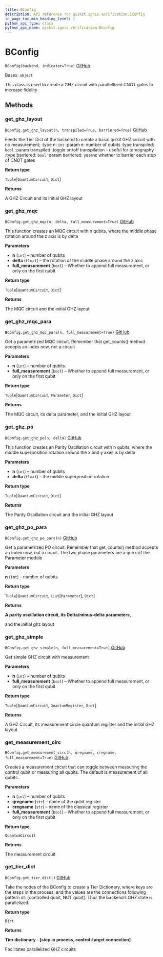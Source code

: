 ```yaml
---
title: BConfig
description: API reference for qiskit.ignis.verification.BConfig
in_page_toc_min_heading_level: 1
python_api_type: class
python_api_name: qiskit.ignis.verification.BConfig
---
```


# BConfig

<span id="qiskit.ignis.verification.BConfig" />

`BConfig(backend, indicator=True)` [GitHub](https://github.com/qiskit-community/qiskit-ignis/tree/stable/0.7/qiskit/ignis/verification/entanglement/parallelize.py "view source code")

Bases: `object`

This class is used to create a GHZ circuit with parallellized CNOT gates to increase fidelity

## Methods

### get\_ghz\_layout

<span id="qiskit.ignis.verification.BConfig.get_ghz_layout" />

`BConfig.get_ghz_layout(n, transpiled=True, barriered=True)` [GitHub](https://github.com/qiskit-community/qiskit-ignis/tree/stable/0.7/qiskit/ignis/verification/entanglement/parallelize.py "view source code")

Feeds the Tier Dict of the backend to create a basic qiskit GHZ circuit with no measurement; :type n: `int` :param n: number of qubits :type transpiled: `bool` :param transpiled: toggle on/off transpilation - useful for tomography :type barriered: `bool` :param barriered: yes/no whether to barrier each step of CNOT gates

**Return type**

`Tuple`\[`QuantumCircuit`, `Dict`]

**Returns**

A GHZ Circuit and its initial GHZ layout

### get\_ghz\_mqc

<span id="qiskit.ignis.verification.BConfig.get_ghz_mqc" />

`BConfig.get_ghz_mqc(n, delta, full_measurement=True)` [GitHub](https://github.com/qiskit-community/qiskit-ignis/tree/stable/0.7/qiskit/ignis/verification/entanglement/parallelize.py "view source code")

This function creates an MQC circuit with n qubits, where the middle phase rotation around the z axis is by delta

**Parameters**

*   **n** (`int`) – number of qubits
*   **delta** (`float`) – the rotation of the middle phase around the z axis
*   **full\_measurement** (`bool`) – Whether to append full measurement, or only on the first qubit

**Return type**

`Tuple`\[`QuantumCircuit`, `Dict`]

**Returns**

The MQC circuit and the initial GHZ layout

### get\_ghz\_mqc\_para

<span id="qiskit.ignis.verification.BConfig.get_ghz_mqc_para" />

`BConfig.get_ghz_mqc_para(n, full_measurement=True)` [GitHub](https://github.com/qiskit-community/qiskit-ignis/tree/stable/0.7/qiskit/ignis/verification/entanglement/parallelize.py "view source code")

Get a parametrized MQC circuit. Remember that get\_counts() method accepts an index now, not a circuit

**Parameters**

*   **n** (`int`) – number of qubits
*   **full\_measurement** (`bool`) – Whether to append full measurement, or only on the first qubit

**Return type**

`Tuple`\[`QuantumCircuit`, `Parameter`, `Dict`]

**Returns**

The MQC circuit, its delta parameter, and the initial GHZ layout

### get\_ghz\_po

<span id="qiskit.ignis.verification.BConfig.get_ghz_po" />

`BConfig.get_ghz_po(n, delta)` [GitHub](https://github.com/qiskit-community/qiskit-ignis/tree/stable/0.7/qiskit/ignis/verification/entanglement/parallelize.py "view source code")

This function creates an Parity Oscillation circuit with n qubits, where the middle superposition rotation around the x and y axes is by delta

**Parameters**

*   **n** (`int`) – number of qubits
*   **delta** (`float`) – the middle superposition rotation

**Return type**

`Tuple`\[`QuantumCircuit`, `Dict`]

**Returns**

The Parity Oscillation circuit and the initial GHZ layout

### get\_ghz\_po\_para

<span id="qiskit.ignis.verification.BConfig.get_ghz_po_para" />

`BConfig.get_ghz_po_para(n)` [GitHub](https://github.com/qiskit-community/qiskit-ignis/tree/stable/0.7/qiskit/ignis/verification/entanglement/parallelize.py "view source code")

Get a parametrized PO circuit. Remember that get\_counts() method accepts an index now, not a circuit. The two phase parameters are a quirk of the Parameter module

**Parameters**

**n** (`int`) – number of qubits

**Return type**

`Tuple`\[`QuantumCircuit`, `List`\[`Parameter`], `Dict`]

**Returns**

**A parity oscillation circuit, its Delta/minus-delta parameters,**

and the initial ghz layout

### get\_ghz\_simple

<span id="qiskit.ignis.verification.BConfig.get_ghz_simple" />

`BConfig.get_ghz_simple(n, full_measurement=True)` [GitHub](https://github.com/qiskit-community/qiskit-ignis/tree/stable/0.7/qiskit/ignis/verification/entanglement/parallelize.py "view source code")

Get simple GHZ circuit with measurement

**Parameters**

*   **n** (`int`) – number of qubits
*   **full\_measurement** (`bool`) – Whether to append full measurement, or only on the first qubit

**Return type**

`Tuple`\[`QuantumCircuit`, `QuantumRegister`, `Dict`]

**Returns**

A GHZ Circuit, its measurement circle quantum register and the initial GHZ layout

### get\_measurement\_circ

<span id="qiskit.ignis.verification.BConfig.get_measurement_circ" />

`BConfig.get_measurement_circ(n, qregname, cregname, full_measurement=True)` [GitHub](https://github.com/qiskit-community/qiskit-ignis/tree/stable/0.7/qiskit/ignis/verification/entanglement/parallelize.py "view source code")

Creates a measurement circuit that can toggle between measuring the control qubit or measuring all qubits. The default is measurement of all qubits.

**Parameters**

*   **n** (`int`) – number of qubits
*   **qregname** (`str`) – name of the qubit register
*   **cregname** (`str`) – name of the classical register
*   **full\_measurement** (`bool`) – Whether to append full measurement, or only on the first qubit

**Return type**

`QuantumCircuit`

**Returns**

The measurement circuit

### get\_tier\_dict

<span id="qiskit.ignis.verification.BConfig.get_tier_dict" />

`BConfig.get_tier_dict()` [GitHub](https://github.com/qiskit-community/qiskit-ignis/tree/stable/0.7/qiskit/ignis/verification/entanglement/parallelize.py "view source code")

Take the nodes of the BConfig to create a Tier Dictionary, where keys are the steps in the process, and the values are the connections following pattern of: \[controlled qubit, NOT qubit]. Thus the backend’s GHZ state is parallelized.

**Return type**

`Dict`

**Returns**

**Tier dictionary - \[step in process, control-target connection]**

Facilitates parallelized GHZ circuits

